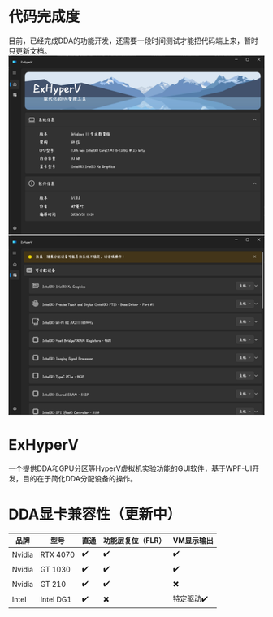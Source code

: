 # 代码完成度
目前，已经完成DDA的功能开发，还需要一段时间测试才能把代码端上来，暂时只更新文档。
![主界面](https://github.com/Justsenger/ExHyperV/blob/main/img/%E4%B8%BB%E7%95%8C%E9%9D%A2.png)
![DDA功能](https://github.com/Justsenger/ExHyperV/blob/main/img/DDA.png)


# ExHyperV
一个提供DDA和GPU分区等HyperV虚拟机实验功能的GUI软件，基于WPF-UI开发，目的在于简化DDA分配设备的操作。

# DDA显卡兼容性（更新中）
| 品牌 | 型号 | 直通 | 功能层复位（FLR） | VM显示输出 |
| -------- | -------- | -------- | -------- | -------- |
| Nvidia   | RTX 4070 |✔️ |✔️ | ✔️|
| Nvidia   | GT 1030 |✔️ |✔️ | ✔️|
| Nvidia   | GT 210 |✔️ | ✔️ | ✖️|
| Intel   |  Intel DG1 |✔️ | ✖️ | 特定驱动✔️|


